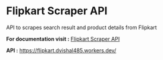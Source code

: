 # Flipkart Scraper API
API to scrapes search result and product details from Flipkart

**For documentation visit :** [Flipkart Scraper API](https://dvishal485.github.io/flipkart-scraper-api/)

**API :** https://flipkart.dvishal485.workers.dev/
